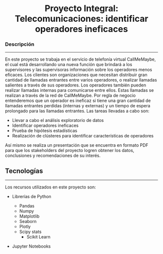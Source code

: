 <h1 align="center"> Proyecto Integral: Telecomunicaciones: identificar operadores ineficaces  </h1>

### Descripción
***
En este proyecto se trabaja en el servicio de telefonía virtual CallMeMaybe, el cual está desarrollando una nueva función que brindará a los supervisores y las supervisoras información sobre los operadores menos eficaces. 
Los clientes son organizaciones que necesitan distribuir gran cantidad de llamadas entrantes entre varios operadores, o realizar llamadas salientes a través de sus operadores. Los operadores también pueden realizar llamadas internas para comunicarse entre ellos. Estas llamadas se realizan a través de la red de CallMeMaybe.
Por regla de negocio entenderemos que un operador es ineficaz si tiene una gran cantidad de llamadas entrantes perdidas (internas y externas) y un tiempo de espera prolongado para las llamadas entrantes. 
Las tareas llevadas a cabo son:
*	Llevar a cabo el análisis exploratorio de datos
*	Identificar operadores ineficaces
*	Prueba de hipótesis estadísticas
*	Realización de clústeres para identificar características de operadores

Así mismo se realiza un presentación que se encuentra en formato PDF para que los stakeholders del proyecto logren obtener los datos, conclusiones y recomendaciones de su interés.

## Tecnologías
***
Los recursos utilizados en este proyecto son:
* Librerías de Python 
	* Pandas 
	* Numpy
	* Matplotlib
	* Seaborn
  * Plotly
  * Scipy stats
	* Scikit Learn

* Jupyter Notebooks
